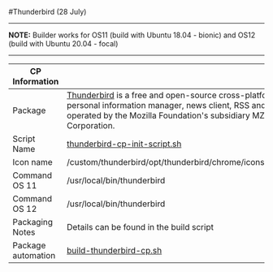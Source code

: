 #Thunderbird (28 July)

-----

**NOTE:** Builder works for OS11 (build with Ubuntu 18.04 - bionic) and OS12 (build with Ubuntu 20.04 - focal)

-----

|  CP Information |            |
|-----------------|------------|
| Package | [Thunderbird](https://support.mozilla.org/en-US/kb/installing-thunderbird-linux#) is a free and open-source cross-platform email client, personal information manager, news client, RSS and chat client that is operated by the Mozilla Foundation's subsidiary MZLA Technologies Corporation. |
| Script Name | [thunderbird-cp-init-script.sh](build/thunderbird-cp-init-script.sh) |
| Icon name | /custom/thunderbird/opt/thunderbird/chrome/icons/default/default128.png |
| Command OS 11 | /usr/local/bin/thunderbird |
| Command OS 12 | /usr/local/bin/thunderbird |
| Packaging Notes | Details can be found in the build script |
| Package automation | [build-thunderbird-cp.sh](build/build-thunderbird-cp.sh) |
